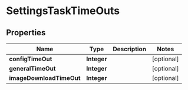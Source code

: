 
# SettingsTaskTimeOuts

## Properties
Name | Type | Description | Notes
------------ | ------------- | ------------- | -------------
**configTimeOut** | **Integer** |  |  [optional]
**generalTimeOut** | **Integer** |  |  [optional]
**imageDownloadTimeOut** | **Integer** |  |  [optional]



